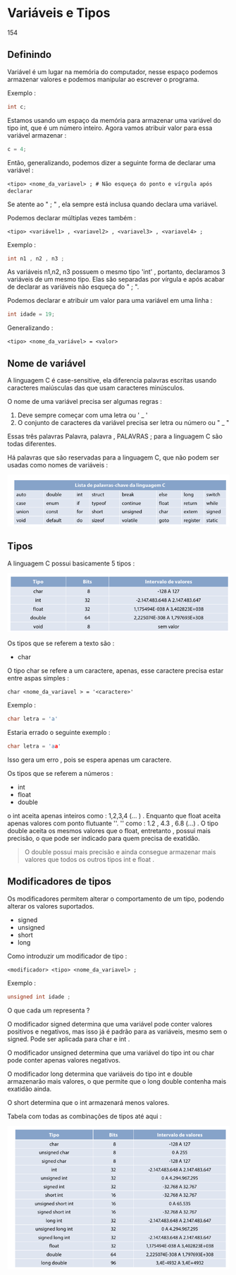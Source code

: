 # Variáveis e Tipos

154

## Definindo

Variável é um lugar na memória do computador, nesse espaço podemos armazenar valores e podemos manipular ao escrever o programa. 

Exemplo :

```c
int c;
```

 Estamos usando um espaço da memória para armazenar uma variável do tipo int, que é um número inteiro. Agora vamos atribuir valor para essa variável armazenar :

```c
c = 4;
```

Então, generalizando, podemos dizer a seguinte forma de declarar uma variável :

```
<tipo> <nome_da_variavel> ; # Não esqueça do ponto e vírgula após declarar
```

Se atente ao " ; " , ela sempre está inclusa quando declara uma variável. 

Podemos declarar múltiplas vezes também :

```
<tipo> <variável1> , <variavel2> , <variavel3> , <variavel4> ; 
```

Exemplo :

```c
int n1 , n2 , n3 ;
```

As variáveis n1,n2, n3 possuem o mesmo tipo 'int' , portanto, declaramos 3 variáveis de um mesmo tipo. Elas são separadas por vírgula e após acabar de declarar as variáveis não esqueça do " ; ".

Podemos declarar e atribuir um valor para uma variável em uma linha :

```c
int idade = 19;
```

Generalizando : 

```
<tipo> <nome_da_variável> = <valor>
```

## Nome de variável 

A linguagem C é case-sensitive, ela diferencia palavras escritas usando caracteres maiúsculas das que usam caracteres minúsculos. 

O nome de  uma variável precisa ser algumas regras :

1. Deve sempre começar com uma letra ou ' _ '
2. O conjunto de caracteres da variável precisa ser letra ou número ou " _ "

Essas três palavras Palavra, palavra , PALAVRAS ; para a linguagem C são todas diferentes.

Há palavras que são reservadas para a linguagem C, que não podem ser usadas como nomes de variáveis :

![](imagens/2.png)

## Tipos

A linguagem C possui basicamente 5 tipos :

![](imagens/3.png)

Os tipos que se referem a texto são :

* char

O tipo char se refere a um caractere, apenas, esse caractere precisa estar entre aspas simples :

```
char <nome_da_variavel > = '<caractere>'
```

 Exemplo :

```c
char letra = 'a'
```

Estaria errado o seguinte exemplo : 

```c
char letra = 'aa'
```

Isso gera um erro , pois se espera apenas um caractere. 

Os tipos que se referem a números :

* int
* float
* double

o int aceita apenas inteiros como : 1,2,3,4 (... ) . Enquanto que float aceita apenas valores com ponto flutuante ''. ''  como : 1.2 , 4.3 , 6.8 (...) . O tipo double aceita os mesmos valores que o float, entretanto , possui mais precisão, o que pode ser indicado para quem precisa de exatidão. 

> O double possui mais precisão e ainda consegue armazenar mais valores que todos os outros tipos int e float .

## Modificadores de tipos

Os modificadores permitem alterar o comportamento de um tipo, podendo alterar os valores suportados.

* signed
* unsigned
* short
* long

Como introduzir um modificador de tipo :

```
<modificador> <tipo> <nome_da_variavel> ;
```

Exemplo :

```c
unsigned int idade ;
```

O que cada um representa ?

O modificador signed determina que uma variável pode conter valores positivos e negativos, mas isso já é padrão para as variáveis, mesmo sem o signed. Pode ser aplicada para char e int .

O modificador unsigned determina que uma variável do tipo int ou char pode conter apenas valores negativos.

O modificador long determina que variáveis do tipo int e double armazenarão mais valores, o que permite que o long double contenha mais exatidão ainda. 

O short determina que o int armazenará menos valores. 

Tabela com todas as combinações de tipos até aqui :

![](imagens/4.png)